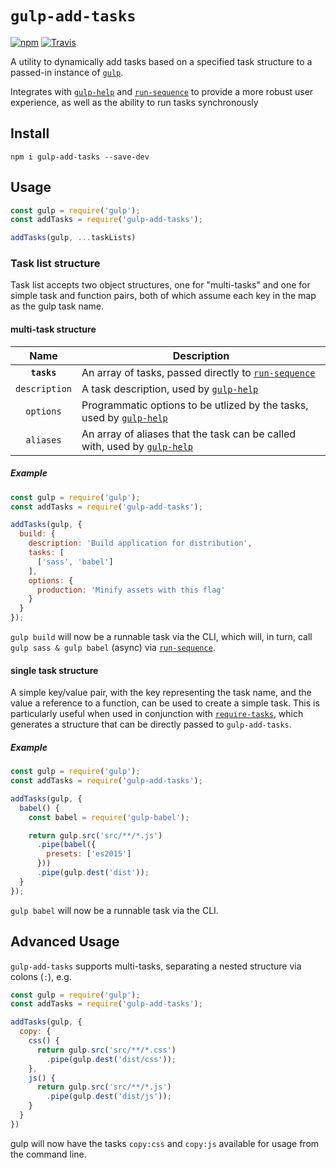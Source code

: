 # `gulp-add-tasks`

[![npm](https://img.shields.io/npm/v/gulp-add-tasks.svg?maxAge=2592000)](https://www.npmjs.com/package/gulp-add-tasks)
[![Travis](https://travis-ci.org/DSchau/gulp-add-tasks.svg)](https://travis-ci.org/DSchau/gulp-add-tasks)

A utility to dynamically add tasks based on a specified task structure to a passed-in instance of [`gulp`][gulp].

Integrates with [`gulp-help`][gulp-help] and [`run-sequence`][run-sequence] to provide a more robust user experience, as well as the ability to run tasks synchronously

## Install

`npm i gulp-add-tasks --save-dev`

## Usage

```javascript
const gulp = require('gulp');
const addTasks = require('gulp-add-tasks');

addTasks(gulp, ...taskLists)
```

### Task list structure

Task list accepts two object structures, one for "multi-tasks" and one for simple task and function pairs, both of which assume each key in the map as the gulp task name.

#### multi-task structure

|Name|Description|
|:--:|-----------|
|**`tasks`**|An array of tasks, passed directly to [`run-sequence`][run-sequence]|
|`description`|A task description, used by [`gulp-help`][gulp-help]|
|`options`|Programmatic options to be utlized by the tasks, used by [`gulp-help`][gulp-help]|
|`aliases`|An array of aliases that the task can be called with, used by [`gulp-help`][gulp-help]|

##### Example

```javascript
const gulp = require('gulp');
const addTasks = require('gulp-add-tasks');

addTasks(gulp, {
  build: {
    description: 'Build application for distribution',
    tasks: [
      ['sass', 'babel']
    ],
    options: {
      production: 'Minify assets with this flag'
    }
  }
});
```

`gulp build` will now be a runnable task via the CLI, which will, in turn, call `gulp sass & gulp babel` (async) via [`run-sequence`][run-sequence].

#### single task structure

A simple key/value pair, with the key representing the task name, and the value a reference to a function, can be used to create a simple task. This is particularly useful when used in conjunction with [`require-tasks`][require-tasks], which generates a structure that can be directly passed to `gulp-add-tasks`.

##### Example

```javascript
const gulp = require('gulp');
const addTasks = require('gulp-add-tasks');

addTasks(gulp, {
  babel() {
    const babel = require('gulp-babel');

    return gulp.src('src/**/*.js')
      .pipe(babel({
        presets: ['es2015']
      }))
      .pipe(gulp.dest('dist'));
  }
});
```

`gulp babel` will now be a runnable task via the CLI.

## Advanced Usage

`gulp-add-tasks` supports multi-tasks, separating a nested structure via colons (`:`), e.g.

```javascript
const gulp = require('gulp');
const addTasks = require('gulp-add-tasks');

addTasks(gulp, {
  copy: {
    css() {
      return gulp.src('src/**/*.css')
        .pipe(gulp.dest('dist/css'));
    },
    js() {
      return gulp.src('src/**/*.js')
        .pipe(gulp.dest('dist/js'));
    }
  }
})
```

gulp will now have the tasks `copy:css` and `copy:js` available for usage from the command line.

[gulp]: http://gulpjs.com
[gulp-help]: https://www.npmjs.com/package/gulp-help
[run-sequence]: https://www.npmjs.com/package/run-sequence
[require-tasks]: https://www.npmjs.com/package/require-tasks


